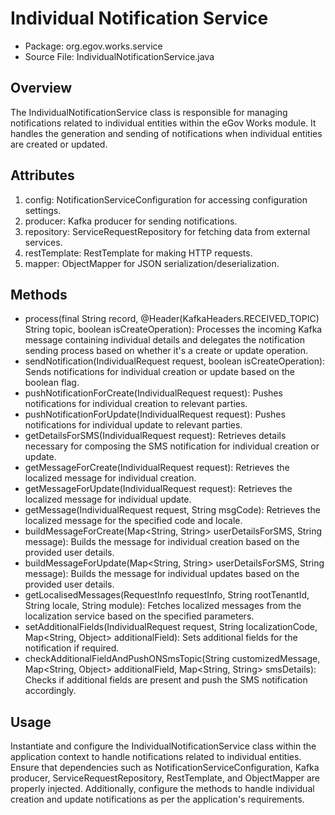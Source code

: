 # Individual Notification Service

* Package: org.egov.works.service
* Source File: IndividualNotificationService.java

## Overview

The IndividualNotificationService class is responsible for managing notifications related to individual entities within the eGov Works module. It handles the generation and sending of notifications when individual entities are created or updated.

## Attributes

1. config: NotificationServiceConfiguration for accessing configuration settings.
2. producer: Kafka producer for sending notifications.
3. repository: ServiceRequestRepository for fetching data from external services.
4. restTemplate: RestTemplate for making HTTP requests.
5. mapper: ObjectMapper for JSON serialization/deserialization.

## Methods

* process(final String record, @Header(KafkaHeaders.RECEIVED\_TOPIC) String topic, boolean isCreateOperation): Processes the incoming Kafka message containing individual details and delegates the notification sending process based on whether it's a create or update operation.
* sendNotification(IndividualRequest request, boolean isCreateOperation): Sends notifications for individual creation or update based on the boolean flag.
* pushNotificationForCreate(IndividualRequest request): Pushes notifications for individual creation to relevant parties.
* pushNotificationForUpdate(IndividualRequest request): Pushes notifications for individual update to relevant parties.
* getDetailsForSMS(IndividualRequest request): Retrieves details necessary for composing the SMS notification for individual creation or update.
* getMessageForCreate(IndividualRequest request): Retrieves the localized message for individual creation.
* getMessageForUpdate(IndividualRequest request): Retrieves the localized message for individual update.
* getMessage(IndividualRequest request, String msgCode): Retrieves the localized message for the specified code and locale.
* buildMessageForCreate(Map\<String, String> userDetailsForSMS, String message): Builds the message for individual creation based on the provided user details.
* buildMessageForUpdate(Map\<String, String> userDetailsForSMS, String message): Builds the message for individual updates based on the provided user details.
* getLocalisedMessages(RequestInfo requestInfo, String rootTenantId, String locale, String module): Fetches localized messages from the localization service based on the specified parameters.
* setAdditionalFields(IndividualRequest request, String localizationCode, Map\<String, Object> additionalField): Sets additional fields for the notification if required.
* checkAdditionalFieldAndPushONSmsTopic(String customizedMessage, Map\<String, Object> additionalField, Map\<String, String> smsDetails): Checks if additional fields are present and push the SMS notification accordingly.

## Usage

Instantiate and configure the IndividualNotificationService class within the application context to handle notifications related to individual entities. Ensure that dependencies such as NotificationServiceConfiguration, Kafka producer, ServiceRequestRepository, RestTemplate, and ObjectMapper are properly injected. Additionally, configure the methods to handle individual creation and update notifications as per the application's requirements.
